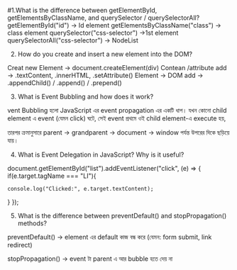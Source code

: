 #1.What is the difference between getElementById, getElementsByClassName, and querySelector / querySelectorAll?
getElementById("id") → Id element 
getElementsByClassName("class") → class element 
querySelector("css-selector") →1st element
querySelectorAll("css-selector") →  NodeList


2. How do you create and insert a new element into the DOM?

 Creat new Element → document.createElement(div)
Contean /attribute add → .textContent, .innerHTML, .setAttribute()
Element  → DOM add → .appendChild() / .append() / .prepend()

3. What is Event Bubbling and how does it work?

vent Bubbling হলো JavaScript এর event propagation এর একটি ধাপ।
যখন কোনো child element এ event (যেমন click) ঘটে, সেই event প্রথমে ওই child element-এ execute হয়,

তারপর ক্রমানুসারে parent → grandparent → document → window পর্যন্ত উপরের দিকে ছড়িয়ে যায়।

4. What is Event Delegation in JavaScript? Why is it useful?

document.getElementById("list").addEventListener("click", (e) => {
  if(e.target.tagName === "LI"){
  
    console.log("Clicked:", e.target.textContent);
  }
});


5. What is the difference between preventDefault() and stopPropagation() methods?

preventDefault() → element এর default কাজ বন্ধ করে (যেমন: form submit, link redirect)

stopPropagation() → event টা parent এ আর bubble হতে দেয় না
